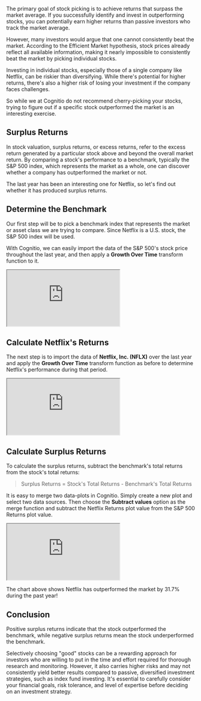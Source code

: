 The primary goal of stock picking is to achieve returns that surpass the market average. If you successfully identify and invest in outperforming stocks, you can potentially earn higher returns than passive investors who track the market average.

However, many investors would argue that one cannot consistently beat the market. According to the Efficient Market hypothesis, stock prices already reflect all available information, making it nearly impossible to consistently beat the market by picking individual stocks.

Investing in individual stocks, especially those of a single company like Netflix, can be riskier than diversifying. While there's potential for higher returns, there's also a higher risk of losing your investment if the company faces challenges.

So while we at Cognitio do not recommend cherry-picking your stocks, trying to figure out if a specific stock outperformed the market is an interesting exercise.

## Surplus Returns

In stock valuation, surplus returns, or excess returns, refer to the excess return generated by a particular stock above and beyond the overall market return. By comparing a stock's performance to a benchmark, typically the S&P 500 index, which represents the market as a whole, one can discover whether a company has outperformed the market or not.

The last year has been an interesting one for Netflix, so let's find out whether it has produced surplus returns.

## Determine the Benchmark

Our first step will be to pick a benchmark index that represents the market or asset class we are trying to compare. Since Netflix is a U.S. stock, the S&P 500 index will be used.

With Cognitio, we can easily import the data of the S&P 500's stock price throughout the last year, and then apply a **Growth Over Time** transform function to it.

<iframe src="https://sigma-lab.netlify.app/plot/2541c2e6-4e58-4e89-aef6-0c41c544fe00/embed"></iframe>

## Calculate Netflix's Returns

The next step is to import the data of **Netflix, Inc. (NFLX)** over the last year and apply the **Growth Over Time** transform function as before to determine Netflix's performance during that period.

<iframe src="https://sigma-lab.netlify.app/plot/ad57a134-2470-41d2-931a-ecc1c35ed4ea/embed"></iframe>

## Calculate Surplus Returns

To calculate the surplus returns, subtract the benchmark's total returns from the stock's total returns:

> Surplus Returns = Stock's Total Returns - Benchmark's Total Returns

It is easy to merge two data-plots in Cognitio. Simply create a new plot and select two data sources. Then choose the **Subtract values** option as the merge function and subtract the Netflix Returns plot value from the S&P 500 Returns plot value.

<iframe src="https://sigma-lab.netlify.app/plot/e618d687-8ba7-4b43-8c52-3d1602b042d5/embed"></iframe>

The chart above shows Netflix has outperformed the market by 31.7% during the past year!

## Conclusion

Positive surplus returns indicate that the stock outperformed the benchmark, while negative surplus returns mean the stock underperformed the benchmark.

Selectively choosing "good" stocks can be a rewarding approach for investors who are willing to put in the time and effort required for thorough research and monitoring. However, it also carries higher risks and may not consistently yield better results compared to passive, diversified investment strategies, such as index fund investing. It's essential to carefully consider your financial goals, risk tolerance, and level of expertise before deciding on an investment strategy.
